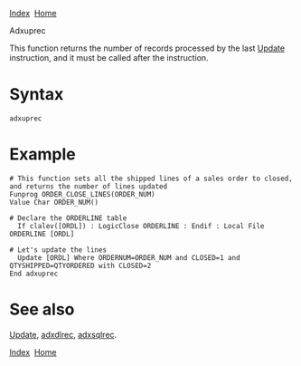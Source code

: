 [Index](index.html)  [Home](getting-started_home.html)

Adxuprec

This function returns the number of records processed by the last [Update](4gl_update.html) instruction, and it must be called after the instruction.

# Syntax

```
adxuprec
```

# Example

```
# This function sets all the shipped lines of a sales order to closed, and returns the number of lines updated
Funprog ORDER_CLOSE_LINES(ORDER_NUM)
Value Char ORDER_NUM()

# Declare the ORDERLINE table
  If clalev([ORDL]) : LogicClose ORDERLINE : Endif : Local File ORDERLINE [ORDL]

# Let's update the lines
  Update [ORDL] Where ORDERNUM=ORDER_NUM and CLOSED=1 and QTYSHIPPED=QTYORDERED with CLOSED=2
End adxuprec
```

# See also

[Update](4gl_update.html), [adxdlrec](4gl_adxdlrec.html), [adxsqlrec](4gl_adxsqlrec.html).

  

[Index](index.html)  [Home](getting-started_home.html)